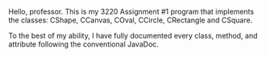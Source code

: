 Hello, professor. This is my 3220 Assignment #1 program that implements the classes: CShape, CCanvas, COval, CCircle, CRectangle and CSquare.

To the best of my ability, I have fully documented every class, method, and attribute following the conventional JavaDoc.

